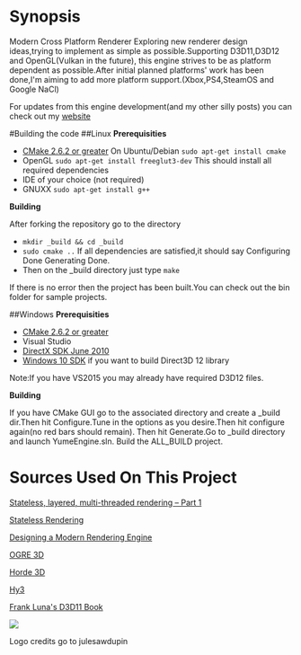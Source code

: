 # Synopsis
Modern Cross Platform Renderer
Exploring new renderer design ideas,trying to implement as simple as possible.Supporting D3D11,D3D12 and OpenGL(Vulkan in the future), this engine strives to be as platform dependent as possible.After initial planned platforms' work has been done,I'm aiming to add more platform support.(Xbox,PS4,SteamOS and Google NaCl)

For updates from this engine development(and my other silly posts) you can check out my <a href="http://arkenthera.github.io">website</a>

#Building the code
##Linux
<b>Prerequisities</b>

- <a href="http://www.cmake.org/">CMake 2.6.2 or greater</a>
On Ubuntu/Debian
`sudo apt-get install cmake`
- OpenGL
`sudo apt-get install freeglut3-dev`
This should install all required dependencies
- IDE of your choice (not required)
- GNUXX `sudo apt-get install g++`

<b>Building</b>

After forking the repository go to the directory 
- `mkdir _build && cd _build`
- `sudo cmake ..`
If all dependencies are satisfied,it should say Configuring Done Generating Done.
- Then on the _build directory just type `make`

If there is no error then the project has been built.You can check out the bin folder for sample projects.

##Windows
<b>Prerequisities</b>

- <a href="http://www.cmake.org/">CMake 2.6.2 or greater</a>
- Visual Studio
- <a href="http://www.microsoft.com/en-us/download/details.aspx?id=6812">DirectX SDK June 2010</a>
- <a href="https://dev.windows.com/en-us/downloads/windows-10-sdk">Windows 10 SDK</a> if you want to build Direct3D 12 library

Note:If you have VS2015 you may already have required D3D12 files.

<b>Building</b>

If you have CMake GUI go to the associated directory and create a _build dir.Then hit Configure.Tune in the options as you desire.Then hit configure again(no red bars should remain). Then hit Generate.Go to _build directory and launch YumeEngine.sln. Build the ALL_BUILD project.

# **Sources Used On This Project**

[Stateless, layered, multi-threaded rendering – Part 1](http://blog.molecular-matters.com/2014/11/06/stateless-layered-multi-threaded-rendering-part-1/ "Stateless, layered, multi-threaded rendering – Part 1")

[Stateless Rendering](http://jendrikillner.bitbucket.org/blog/blog/stateless_rendering/ "Stateless Rendering")

[Designing a Modern Rendering Engine](https://www.cg.tuwien.ac.at/research/publications/2007/bauchinger-2007-mre/bauchinger-2007-mre-Thesis.pdf "Designing a Modern Rendering Engine")

[OGRE 3D](http://www.ogre3d.org/)

[Horde 3D](http://www.horde3d.org/)

[Hy3](https://hieroglyph3.codeplex.com/)

[Frank Luna's D3D11 Book](http://www.amazon.com/Introduction-3D-Game-Programming-DirectX/dp/1936420228)

<img src = "http://i.imgur.com/mPVCTYw.png" />

Logo credits go to julesawdupin
